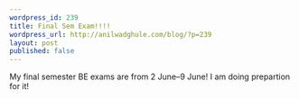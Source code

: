 ```yaml
---
wordpress_id: 239
title: Final Sem Exam!!!!
wordpress_url: http://anilwadghule.com/blog/?p=239
layout: post
published: false
---
```

My final semester BE exams are from 2 June–9 June! I am doing prepartion for it!
